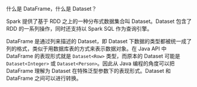 什么是 DataFrame，什么是 Dataset？

Spark 提供了基于 RDD 之上的一种分布式数据集合叫 Dataset。Dataset 包含了 RDD 的一系列操作，同时还支持以 Spark SQL 作为查询引擎。

DataFrame 是通过列来描述的 Dataset，即 Dataset 下数据的类型都被统一成了列的格式，类似于用数据库表的方式来表示数据对象。在 Java API 中 DataFrame 的表现形式就是 `Dataset<Row>` 类型，而原本的 Dataset 可能是 `Dataset<Integer>` 或 `Dataset<Person>`。因此从 Java 编程的角度可以把 DataFrame 理解为 Dataset 在特殊泛型参数下的表现形式。Dataset 和 DataFrame 之间可以进行转换。